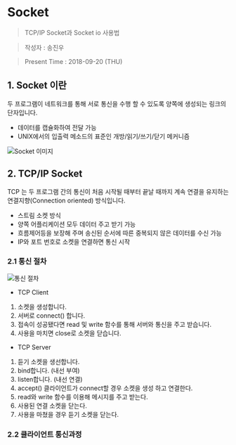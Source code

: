 # Socket

> TCP/IP Socket과 Socket io 사용법

> 작성자 : 송진우

> Present Time : 2018-09-20 (THU)

## 1. Socket 이란

두 프로그램이 네트워크를 통해 서로 통신을 수행 할 수 있도록 양쪽에 생성되는 링크의 단자입니다.

- 데이터를 캡슐화하여 전달 가능
- UNIX에서의 입출력 메소드의 표준인 개방/읽기/쓰기/닫기 메커니즘

![Socket 이미지](http://2.bp.blogspot.com/-ztRG8ei0eq4/TfBlm38bldI/AAAAAAAAAKw/sFf8d03WzYs/s1600/scheme.jpg)

## 2. TCP/IP Socket
TCP 는 두 프로그램 간의 통신이 처음 시작될 때부터 끝날 때까지 계속 연결을 유지하는 연결지향(Connection oriented) 방식입니다.

- 스트림 소켓 방식
- 양쪽 어플리케이션 모두 데이터 주고 받기 가능
- 흐름제어등을 보장해 주며 송신된 순서에 따른 중복되지 않은 데이터를 수신 가능
- IP와 포트 번호로 소켓을 연결하면 통신 시작



### 2.1 통신 절차

![통신 절차](http://www.a2big.com/_images/product/web/main/jay/2012-07-2616:21:00.JPG)

* TCP Client
 1) 소켓을 생성합니다.
 2) 서버로 connect() 합니다.
 3) 접속이 성공됐다면 read 및 write 함수를 통해 서버와 통신을 주고 받습니다.
 4) 사용을 마치면 close로 소켓을 닫습니다.
 
* TCP Server
 1) 듣기 소켓을 생선합니다.
 2) bind합니다. (내선 부여)
 3) listen합니다. (내선 연결)
 4) accept() 클라이언트가 connect할 경우 소켓을 생성 하고 연결한다.
 5) read와 write 함수를 이용해 메시지를 주고 받는다.
 6) 사용된 연결 소켓을 닫는다.
 7) 사용을 마쳤을 경우 듣기 소켓을 닫는다.

### 2.2 클라이언트 통신과정
